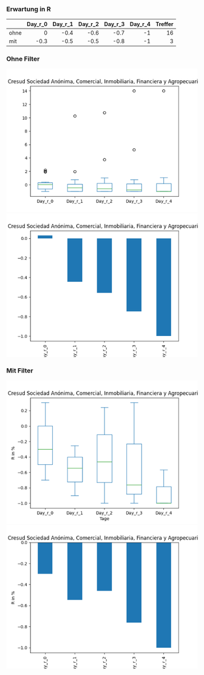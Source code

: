 ### Erwartung in R
|      |   Day_r_0 |   Day_r_1 |   Day_r_2 |   Day_r_3 |   Day_r_4 |   Treffer |
|:-----|----------:|----------:|----------:|----------:|----------:|----------:|
| ohne |       0   |      -0.4 |      -0.6 |      -0.7 |        -1 |        16 |
| mit  |      -0.3 |      -0.5 |      -0.5 |      -0.8 |        -1 |         3 |

### Ohne Filter
![image info](./data/CRESY_box_all.png)
![image info](./data/CRESY_median_all.png)

### Mit Filter
![image info](./data/CRESY_box_filtered.png)
![image info](./data/CRESY_median_filtered.png)